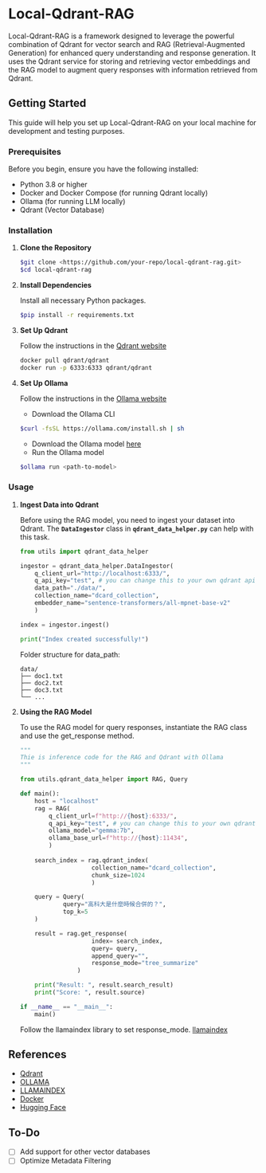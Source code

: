 # Local-Qdrant-RAG

Local-Qdrant-RAG is a framework designed to leverage the powerful combination of Qdrant for vector search and RAG (Retrieval-Augmented Generation) for enhanced query understanding and response generation. It uses the Qdrant service for storing and retrieving vector embeddings and the RAG model to augment query responses with information retrieved from Qdrant.

## Getting Started

This guide will help you set up Local-Qdrant-RAG on your local machine for development and testing purposes.

### Prerequisites

Before you begin, ensure you have the following installed:

- Python 3.8 or higher
- Docker and Docker Compose (for running Qdrant locally)
- Ollama (for running LLM locally)
- Qdrant (Vector Database)

### Installation

1. **Clone the Repository**
    
    ```bash
    $git clone <https://github.com/your-repo/local-qdrant-rag.git>
    $cd local-qdrant-rag
    ```
    
2. **Install Dependencies**
    
    Install all necessary Python packages.

    ```bash
    $pip install -r requirements.txt
    ```

3. **Set Up Qdrant**

    Follow the instructions in the [Qdrant website](https://qdrant.tech/)

    ```bash
    docker pull qdrant/qdrant
    docker run -p 6333:6333 qdrant/qdrant
    ```

4. **Set Up Ollama**

    Follow the instructions in the [Ollama website](https://ollama.com/)

    * Download the Ollama CLI
    ```bash
    $curl -fsSL https://ollama.com/install.sh | sh
    ```
    * Download the Ollama model [here](https://ollama.com/library)
    * Run the Ollama model
    ```bash
    $ollama run <path-to-model>
    ```

### **Usage**

1. **Ingest Data into Qdrant**
    
    Before using the RAG model, you need to ingest your dataset into Qdrant. The **`DataIngestor`** class in **`qdrant_data_helper.py`** can help with this task.

    ```python
    from utils import qdrant_data_helper

    ingestor = qdrant_data_helper.DataIngestor(
        q_client_url="http://localhost:6333/", 
        q_api_key="test", # you can change this to your own qdrant api key if you have set it, otherwise, using None
        data_path="./data/", 
        collection_name="dcard_collection", 
        embedder_name="sentence-transformers/all-mpnet-base-v2"
        )

    index = ingestor.ingest()

    print("Index created successfully!")
    ```

    Folder structure for data_path:
    ```
    data/
    ├── doc1.txt
    ├── doc2.txt
    ├── doc3.txt
    └── ...
    ```

2. **Using the RAG Model**

    To use the RAG model for query responses, instantiate the RAG class and use the get_response method.
    
    ```python
    """
    Thie is inference code for the RAG and Qdrant with Ollama
    """

    from utils.qdrant_data_helper import RAG, Query

    def main():
        host = "localhost"
        rag = RAG(
            q_client_url=f"http://{host}:6333/", 
            q_api_key="test", # you can change this to your own qdrant api key if you have set it, otherwise, using None
            ollama_model="gemma:7b", 
            ollama_base_url=f"http://{host}:11434",
            )
        
        search_index = rag.qdrant_index(
                        collection_name="dcard_collection", 
                        chunk_size=1024
                        )

        query = Query(
                query="高科大是什麼時候合併的？",
                top_k=5
        )

        result = rag.get_response(
                        index= search_index,
                        query= query,
                        append_query="",
                        response_mode="tree_summarize"
                    )

        print("Result: ", result.search_result)
        print("Score: ", result.source)

    if __name__ == "__main__":
        main()
    ```

    Follow the llamaindex library to set response_mode. [llamaindex](https://docs.llamaindex.ai/en/stable/)


## References

- [Qdrant](https://qdrant.tech/)
- [OLLAMA](https://ollama.com/)
- [LLAMAINDEX](https://docs.llamaindex.ai/en/stable/)
- [Docker](https://www.docker.com/)
- [Hugging Face](https://huggingface.co/)

## To-Do

- [ ] Add support for other vector databases
- [ ] Optimize Metadata Filtering